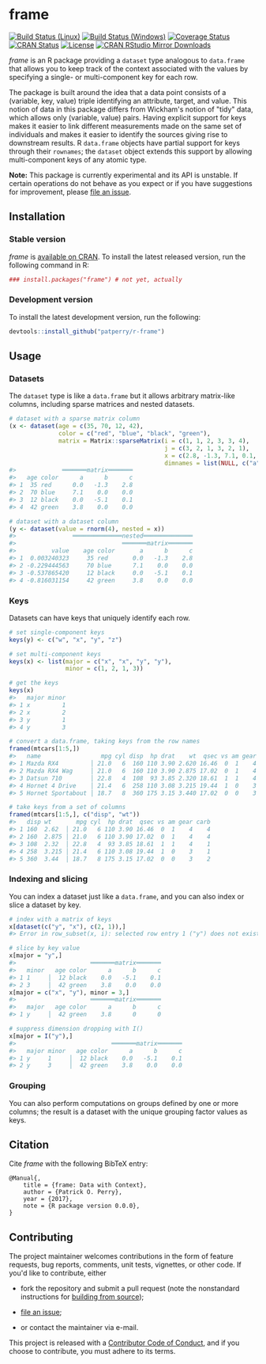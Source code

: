 <!-- README.md is generated from README.Rmd. Please edit that file -->



frame
=====

[![Build Status (Linux)][travis-badge]][travis]
[![Build Status (Windows)][appveyor-badge]][appveyor]
[![Coverage Status][codecov-badge]][codecov]
[![CRAN Status][cran-badge]][cran]
[![License][apache-badge]][apache]
[![CRAN RStudio Mirror Downloads][cranlogs-badge]][cran]


*frame* is an R package providing a `dataset` type analogous to `data.frame`
that allows you to keep track of the context associated with the values by
specifying a single- or multi-component key for each row.


The package is built around the idea that a data point consists of a
(variable, key, value) triple identifying an attribute, target, and value.
This notion of data in this package differs from Wickham's notion of "tidy"
data, which allows only (variable, value) pairs.  Having explicit support for
keys makes it easier to link different measurements made on the same set of
individuals and makes it easier to identify the sources giving rise to
downstream results.  R `data.frame` objects have partial support for keys
through their `rownames`; the `dataset` object extends this support by
allowing multi-component keys of any atomic type.


**Note:** This package is currently experimental and its API is unstable. If
certain operations do not behave as you expect or if you have suggestions for
improvement, please [file an issue][issues].


Installation
------------

### Stable version

*frame* is [available on CRAN][cran]. To install the latest released version,
run the following command in R:

```r
### install.packages("frame") # not yet, actually
```

### Development version

To install the latest development version, run the following:

```r
devtools::install_github("patperry/r-frame")
```


Usage
-----

### Datasets

The `dataset` type is like a `data.frame` but it allows arbitrary matrix-like
columns, including sparse matrices and nested datasets.


```r
# dataset with a sparse matrix column
(x <- dataset(age = c(35, 70, 12, 42),
              color = c("red", "blue", "black", "green"),
              matrix = Matrix::sparseMatrix(i = c(1, 1, 2, 3, 3, 4),
                                            j = c(3, 2, 1, 3, 2, 1),
                                            x = c(2.8, -1.3, 7.1, 0.1, -5.1, 3.8),
                                            dimnames = list(NULL, c("a", "b", "c")))))
#>             ═══════matrix═══════
#>   age color      a      b      c
#> 1  35 red      0.0   -1.3    2.8
#> 2  70 blue     7.1    0.0    0.0
#> 3  12 black    0.0   -5.1    0.1
#> 4  42 green    3.8    0.0    0.0

# dataset with a dataset column
(y <- dataset(value = rnorm(4), nested = x))
#>                ══════════════nested══════════════
#>                              ═══════matrix═══════
#>          value    age color       a      b      c
#> 1  0.003240323     35 red       0.0   -1.3    2.8
#> 2 -0.229444563     70 blue      7.1    0.0    0.0
#> 3 -0.537865420     12 black     0.0   -5.1    0.1
#> 4 -0.816031154     42 green     3.8    0.0    0.0
```

### Keys

Datasets can have keys that uniquely identify each row.


```r
# set single-component keys
keys(y) <- c("w", "x", "y", "z")

# set multi-component keys
keys(x) <- list(major = c("x", "x", "y", "y"),
                minor = c(1, 2, 1, 3))

# get the keys
keys(x)
#>   major minor
#> 1 x         1
#> 2 x         2
#> 3 y         1
#> 4 y         3

# convert a data.frame, taking keys from the row names
framed(mtcars[1:5,])
#>   name                 mpg cyl disp  hp drat    wt  qsec vs am gear carb
#> 1 Mazda RX4         │ 21.0   6  160 110 3.90 2.620 16.46  0  1    4    4
#> 2 Mazda RX4 Wag     │ 21.0   6  160 110 3.90 2.875 17.02  0  1    4    4
#> 3 Datsun 710        │ 22.8   4  108  93 3.85 2.320 18.61  1  1    4    1
#> 4 Hornet 4 Drive    │ 21.4   6  258 110 3.08 3.215 19.44  1  0    3    1
#> 5 Hornet Sportabout │ 18.7   8  360 175 3.15 3.440 17.02  0  0    3    2

# take keys from a set of columns
framed(mtcars[1:5,], c("disp", "wt"))
#>   disp wt       mpg cyl  hp drat  qsec vs am gear carb
#> 1 160  2.62  │ 21.0   6 110 3.90 16.46  0  1    4    4
#> 2 160  2.875 │ 21.0   6 110 3.90 17.02  0  1    4    4
#> 3 108  2.32  │ 22.8   4  93 3.85 18.61  1  1    4    1
#> 4 258  3.215 │ 21.4   6 110 3.08 19.44  1  0    3    1
#> 5 360  3.44  │ 18.7   8 175 3.15 17.02  0  0    3    2
```

### Indexing and slicing

You can index a dataset just like a `data.frame`, and you can also index or
slice a dataset by key.


```r
# index with a matrix of keys
x[dataset(c("y", "x"), c(2, 1)),]
#> Error in row_subset(x, i): selected row entry 1 ("y") does not existselected row entry 1 ("x") does not exist

# slice by key value
x[major = "y",]
#>                     ═══════matrix═══════
#>   minor   age color      a      b      c
#> 1 1     │  12 black    0.0   -5.1    0.1
#> 2 3     │  42 green    3.8    0.0    0.0
x[major = c("x", "y"), minor = 3,]
#>                     ═══════matrix═══════
#>   major   age color      a      b      c
#> 1 y     │  42 green    3.8      0      0

# suppress dimension dropping with I()
x[major = I("y"),]
#>                           ═══════matrix═══════
#>   major minor   age color      a      b      c
#> 1 y     1     │  12 black    0.0   -5.1    0.1
#> 2 y     3     │  42 green    3.8    0.0    0.0
```

### Grouping

You can also perform computations on groups defined by one or more columns;
the result is a dataset with the unique grouping factor values as keys.




Citation
--------

Cite *frame* with the following BibTeX entry:

    @Manual{,
        title = {frame: Data with Context},
        author = {Patrick O. Perry},
        year = {2017},
        note = {R package version 0.0.0},
    }


Contributing
------------

The project maintainer welcomes contributions in the form of feature requests,
bug reports, comments, unit tests, vignettes, or other code.  If you'd like to
contribute, either

 + fork the repository and submit a pull request (note the nonstandard
   instructions for [building from source][building]);

 + [file an issue][issues];

 + or contact the maintainer via e-mail.

This project is released with a [Contributor Code of Conduct][conduct],
and if you choose to contribute, you must adhere to its terms.


[apache]: https://www.apache.org/licenses/LICENSE-2.0.html "Apache License, Version 2.0"
[apache-badge]: https://img.shields.io/badge/License-Apache%202.0-blue.svg "Apache License, Version 2.0"
[appveyor]: https://ci.appveyor.com/project/patperry/r-frame/branch/master "Continuous Integration (Windows)"
[appveyor-badge]: https://ci.appveyor.com/api/projects/status/github/patperry/r-frame?branch=master&svg=true "Continuous Inegration (Windows)"
[building]: #development-version "Building from Source"
[codecov]: https://codecov.io/github/patperry/r-frame?branch=master "Code Coverage"
[codecov-badge]: https://codecov.io/github/patperry/r-frame/coverage.svg?branch=master "Code Coverage"
[conduct]: https://github.com/patperry/r-frame/blob/master/CONDUCT.md "Contributor Code of Conduct"
[cran]: https://cran.r-project.org/package=frame "CRAN Page"
[cran-badge]: http://www.r-pkg.org/badges/version/frame "CRAN Page"
[cranlogs-badge]: http://cranlogs.r-pkg.org/badges/frame "CRAN Downloads"
[issues]: https://github.com/patperry/r-frame/issues "Issues"
[travis]: https://travis-ci.org/patperry/r-frame "Continuous Integration (Linux)"
[travis-badge]: https://api.travis-ci.org/patperry/r-frame.svg?branch=master "Continuous Integration (Linux)"
